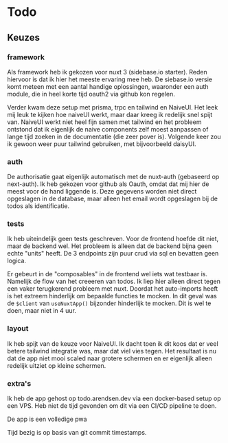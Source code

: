 # Todo

## Keuzes
### framework
Als framework heb ik gekozen voor nuxt 3 (sidebase.io starter). Reden hiervoor is dat ik hier het meeste ervaring mee heb. De siebase.io versie komt meteen met een aantal handige oplossingen, waaronder een auth module, die in heel korte tijd oauth2 via github kon regelen.

Verder kwam deze setup met prisma, trpc en tailwind en NaiveUI. Het leek mij leuk te kijken hoe naiveUI werkt, maar daar kreeg ik redelijk snel spijt van. NaiveUI werkt niet heel fijn samen met tailwind en het probleem ontstond dat ik eigenlijk de naive components zelf moest aanpassen of lange tijd zoeken in de documentatie (die zeer pover is). Volgende keer zou ik gewoon weer puur tailwind gebruiken, met bijvoorbeeld daisyUI.

### auth
De authorisatie gaat eigenlijk automatisch met de nuxt-auth (gebaseerd op next-auth). Ik heb gekozen voor github als Oauth, omdat dat mij hier de meest voor de hand liggende is. Deze gegevens worden niet direct opgeslagen in de database, maar alleen het email wordt opgeslagen bij de todos als identificatie.

### tests
Ik heb uiteindelijk geen tests geschreven. Voor de frontend hoefde dit niet, maar de backend wel. Het probleem is alleen dat de backend bijna geen echte "units" heeft. De 3 endpoints zijn puur crud via sql en bevatten geen logica.

Er gebeurt in de "composables" in de frontend wel iets wat testbaar is. Namelijk de flow van het creeeren van todos. Ik liep hier alleen direct tegen een vaker terugkerend probleem met nuxt. Doordat het auto-imports heeft is het extreem hinderlijk om bepaalde functies te mocken. In dit geval was de `$client` van `useNuxtApp()` bijzonder hinderlijk te mocken. Dit is wel te doen, maar niet in 4 uur.

### layout
Ik heb spijt van de keuze voor NaiveUI. Ik dacht toen ik dit koos dat er veel betere tailwind integratie was, maar dat viel vies tegen. Het resultaat is nu dat de app niet mooi scaled naar grotere schermen en er eigenlijk alleen redelijk uitziet op kleine schermen.

### extra's
Ik heb de app gehost op todo.arendsen.dev via een docker-based setup op een VPS. Heb niet de tijd gevonden om dit via een CI/CD pipeline te doen.

De app is een volledige pwa

Tijd bezig is op basis van git commit timestamps.
